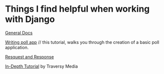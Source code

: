 # Things I find helpful when working with Django

<p><a href="#" target="_blank">General Docs</a></p>

<p><a href="https://docs.djangoproject.com/en/3.2/intro/tutorial01/" target="_blank">Writing poll app</a> 
// this tutorial, walks you through the creation of a basic poll application.</p> 
<p><a href="https://docs.djangoproject.com/en/4.0/ref/request-response/" target="_blank">Resquest and Response</a></p>

<p><a href="https://www.youtube.com/watch?v=PtQiiknWUcI&list=WL&index=122&t=5940s" target="_blank">In-Depth Tutorial</a> by Traversy Media</p>

